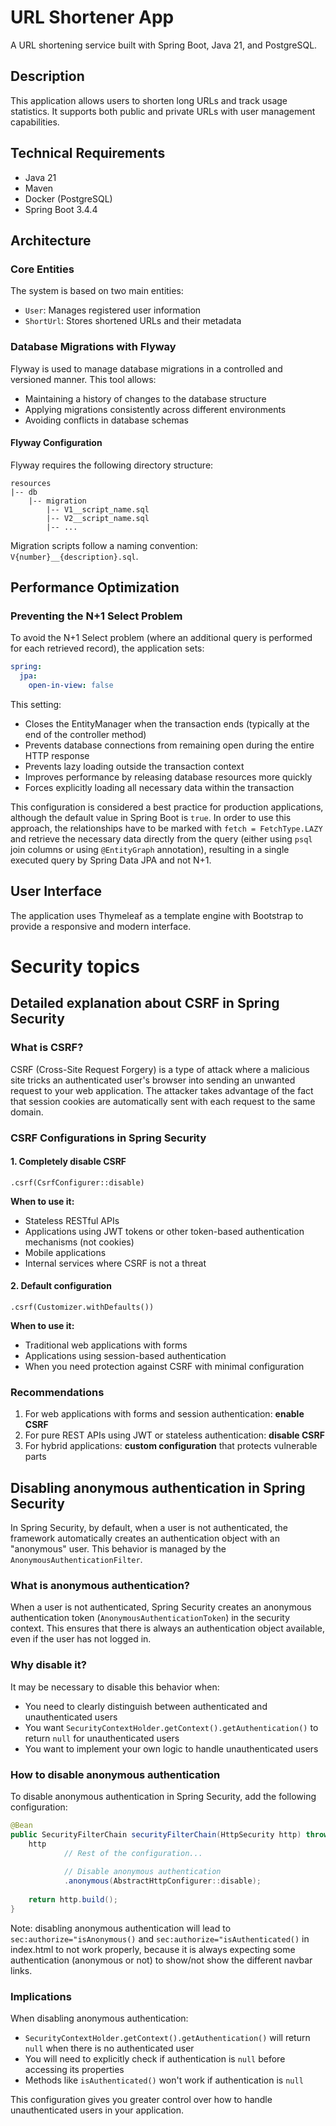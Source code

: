 # URL Shortener App

A URL shortening service built with Spring Boot, Java 21, and PostgreSQL.

## Description

This application allows users to shorten long URLs and track usage statistics. It supports both public and private URLs
with user management capabilities.

## Technical Requirements

- Java 21
- Maven
- Docker (PostgreSQL)
- Spring Boot 3.4.4

## Architecture

### Core Entities

The system is based on two main entities:

- `User`: Manages registered user information
- `ShortUrl`: Stores shortened URLs and their metadata

### Database Migrations with Flyway

Flyway is used to manage database migrations in a controlled and versioned manner. This tool allows:

- Maintaining a history of changes to the database structure
- Applying migrations consistently across different environments
- Avoiding conflicts in database schemas

#### Flyway Configuration

Flyway requires the following directory structure:

```
resources
|-- db
    |-- migration
        |-- V1__script_name.sql
        |-- V2__script_name.sql
        |-- ...
```

Migration scripts follow a naming convention: `V{number}__{description}.sql`.

## Performance Optimization

### Preventing the N+1 Select Problem

To avoid the N+1 Select problem (where an additional query is performed for each retrieved record), the application
sets:

```yaml
spring:
  jpa:
    open-in-view: false
```

This setting:

- Closes the EntityManager when the transaction ends (typically at the end of the controller method)
- Prevents database connections from remaining open during the entire HTTP response
- Prevents lazy loading outside the transaction context
- Improves performance by releasing database resources more quickly
- Forces explicitly loading all necessary data within the transaction

This configuration is considered a best practice for production applications, although the default value in Spring Boot
is `true`. In order to use this approach, the relationships have to be marked with `fetch = FetchType.LAZY` and retrieve the necessary data
directly from the query (either using `psql` join columns or using `@EntityGraph` annotation), resulting in a single executed query by Spring Data JPA and not N+1.

## User Interface

The application uses Thymeleaf as a template engine with Bootstrap to provide a responsive and modern interface.

# Security topics
## Detailed explanation about CSRF in Spring Security

### What is CSRF?

CSRF (Cross-Site Request Forgery) is a type of attack where a malicious site tricks an authenticated user's browser into sending an unwanted request to your web application. The attacker takes advantage of the fact that session cookies are automatically sent with each request to the same domain.

### CSRF Configurations in Spring Security

#### 1. Completely disable CSRF

```
.csrf(CsrfConfigurer::disable)
```

**When to use it:**
- Stateless RESTful APIs
- Applications using JWT tokens or other token-based authentication mechanisms (not cookies)
- Mobile applications
- Internal services where CSRF is not a threat

#### 2. Default configuration

```
.csrf(Customizer.withDefaults())
```

**When to use it:**
- Traditional web applications with forms
- Applications using session-based authentication
- When you need protection against CSRF with minimal configuration

### Recommendations

1. For web applications with forms and session authentication: **enable CSRF**
2. For pure REST APIs using JWT or stateless authentication: **disable CSRF**
3. For hybrid applications: **custom configuration** that protects vulnerable parts

## Disabling anonymous authentication in Spring Security

In Spring Security, by default, when a user is not authenticated, the framework automatically creates an authentication object with an "anonymous" user. This behavior is managed by the `AnonymousAuthenticationFilter`.

### What is anonymous authentication?

When a user is not authenticated, Spring Security creates an anonymous authentication token (`AnonymousAuthenticationToken`) in the security context. This ensures that there is always an authentication object available, even if the user has not logged in.

### Why disable it?

It may be necessary to disable this behavior when:

- You need to clearly distinguish between authenticated and unauthenticated users
- You want `SecurityContextHolder.getContext().getAuthentication()` to return `null` for unauthenticated users
- You want to implement your own logic to handle unauthenticated users

### How to disable anonymous authentication

To disable anonymous authentication in Spring Security, add the following configuration:

```java
@Bean
public SecurityFilterChain securityFilterChain(HttpSecurity http) throws Exception {
    http
            // Rest of the configuration...
            
            // Disable anonymous authentication
            .anonymous(AbstractHttpConfigurer::disable);
            
    return http.build();
}
```
Note: disabling anonymous authentication will lead to `sec:authorize="isAnonymous()` and `sec:authorize="isAuthenticated()` 
in index.html to not work properly, because it is always expecting some authentication (anonymous or not) to show/not show the different navbar links.

### Implications

When disabling anonymous authentication:

- `SecurityContextHolder.getContext().getAuthentication()` will return `null` when there is no authenticated user
- You will need to explicitly check if authentication is `null` before accessing its properties
- Methods like `isAuthenticated()` won't work if authentication is `null`

This configuration gives you greater control over how to handle unauthenticated users in your application.